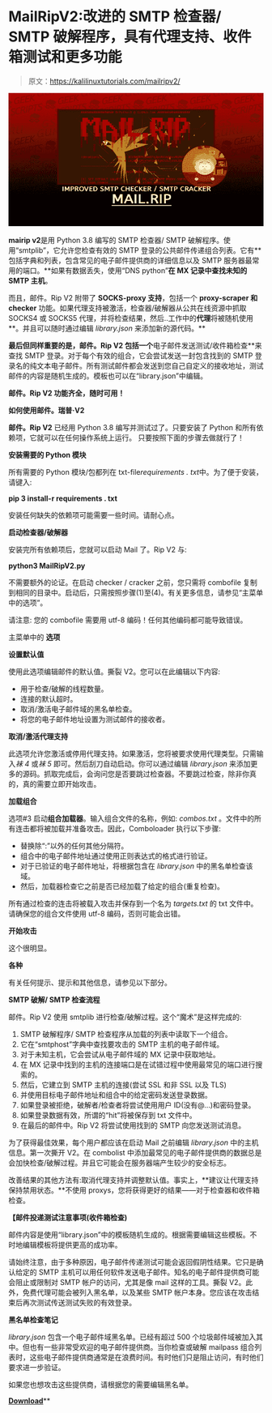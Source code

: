 # MailRipV2:改进的 SMTP 检查器/ SMTP 破解程序，具有代理支持、收件箱测试和更多功能

> 原文：<https://kalilinuxtutorials.com/mailripv2/>

[![](img/ae515d44cc3df4a53bd045ca874bbfa6.png)](https://1.bp.blogspot.com/-Fa7Ekuzrb9Y/YUyDmCMGQ1I/AAAAAAAAK7Y/0rz8Ndh6dmM8vB2aHRFPlOv9ZT78TCSUwCLcBGAsYHQ/s728/Mail.Rip-Improved-SMTP-Checker-SMTP-Cracker%2B%25281%2529.png)

**mairip v2**是用 Python 3.8 编写的 SMTP 检查器/ SMTP 破解程序。使用“smtplib”，它允许您检查有效的 SMTP 登录的公共邮件传递组合列表。它有**包括字典和列表，包含常见的电子邮件提供商的详细信息以及 SMTP 服务器最常用的端口。**如果有数据丢失，使用“DNS python”**在 MX 记录中查找未知的 SMTP 主机**。

而且，邮件。Rip V2 附带了 **SOCKS-proxy 支持**，包括一个 **proxy-scraper 和 checker** 功能。如果代理支持被激活，检查器/破解器从公共在线资源中抓取 SOCKS4 或 SOCKS5 代理，并将检查结果，然后..工作中的**代理**将被随机使用**。并且可以随时通过编辑 *library.json* 来添加新的源代码。**

 **最后但同样重要的是，邮件。Rip V2 包括一个**电子邮件发送测试/收件箱检查**来查找 SMTP 登录。对于每个有效的组合，它会尝试发送一封包含找到的 SMTP 登录名的纯文本电子邮件。所有测试邮件都会发送到您自己自定义的接收地址，测试邮件的内容是随机生成的。模板也可以在“library.json”中编辑。

**邮件。Rip V2 功能齐全，随时可用！**

**如何使用邮件。瑞普·V2**

**邮件。Rip V2** 已经用 Python 3.8 编写并测试过了。只要安装了 Python 和所有依赖项，它就可以在任何操作系统上运行。
只要按照下面的步骤去做就行了！

**安装需要的 Python 模块**

所有需要的 Python 模块/包都列在 txt-file*requirements . txt*中。为了便于安装，请键入:

**pip 3 install-r requirements . txt**

安装任何缺失的依赖项可能需要一些时间。请耐心点。

**启动检查器/破解器**

安装完所有依赖项后，您就可以启动 Mail 了。Rip V2 与:

**python3 MailRipV2.py**

不需要额外的论证。在启动 checker / cracker 之前，您只需将 combofile 复制到相同的目录中。启动后，只需按照步骤(1)至(4)。有关更多信息，请参见“主菜单中的选项”。

请注意:
您的 combofile 需要用 utf-8 编码！任何其他编码都可能导致错误。

主菜单中的 **选项**

**设置默认值**

使用此选项编辑邮件的默认值。撕裂 V2。您可以在此编辑以下内容:

*   用于检查/破解的线程数量。
*   连接的默认超时。
*   取消/激活电子邮件域的黑名单检查。
*   将您的电子邮件地址设置为测试邮件的接收者。

**取消/激活代理支持**

此选项允许您激活或停用代理支持。如果激活，您将被要求使用代理类型。只需输入*袜 4* 或*袜 5* 即可。然后刮刀自动启动。你可以通过编辑 *library.json* 来添加更多的源码。抓取完成后，会询问您是否要跳过检查器。不要跳过检查，除非你真的，真的需要立即开始攻击。

**加载组合**

选项#3 启动**组合加载器**。输入组合文件的名称，例如: *combos.txt* 。文件中的所有连击都将被加载并准备攻击。因此，Comboloader 执行以下步骤:

*   替换除“:”以外的任何其他分隔符。
*   组合中的电子邮件地址通过使用正则表达式的格式进行验证。
*   对于已验证的电子邮件地址，将根据包含在 *library.json* 中的黑名单检查该域。
*   然后，加载器检查它之前是否已经加载了给定的组合(重复检查)。

所有通过检查的连击将被载入攻击并保存到一个名为 *targets.txt* 的 txt 文件中。请确保您的组合文件使用 utf-8 编码，否则可能会出错。

**开始攻击**

这个很明显。

**各种**

有关任何提示、提示和其他信息，请参见以下部分。

**SMTP 破解/ SMTP 检查流程**

邮件。Rip V2 使用 smtplib 进行检查/破解过程。这个“魔术”是这样完成的:

1.  SMTP 破解程序/ SMTP 检查程序从加载的列表中读取下一个组合。
2.  它在“smtphost”字典中查找要攻击的 SMTP 主机的电子邮件域。
3.  对于未知主机，它会尝试从电子邮件域的 MX 记录中获取地址。
4.  在 MX 记录中找到的主机的连接端口是在试错过程中使用最常见的端口进行搜索的。
5.  然后，它建立到 SMTP 主机的连接(尝试 SSL 和非 SSL 以及 TLS)
6.  并使用目标电子邮件地址和组合中的给定密码发送登录数据。
7.  如果登录被拒绝，破解者/检查者将尝试使用用户 ID(没有@…)和密码登录。
8.  如果登录数据有效，所谓的“hit”将被保存到 txt 文件中。
9.  在最后的邮件中。Rip V2 将尝试使用找到的 SMTP 向您发送测试消息。

为了获得最佳效果，每个用户都应该在启动 Mail 之前编辑 *library.json* 中的主机信息。第一次撕开 V2。在 combolist 中添加最常见的电子邮件提供商的数据总是会加快检查/破解过程。并且它可能会在服务器端产生较少的安全标志。

改善结果的其他方法有:取消代理支持并调整默认值。事实上，**建议让代理支持保持禁用状态。**不使用 proxys，您将获得更好的结果——对于检查器和收件箱检查。

**【邮件投递测试注意事项(收件箱检查)**

邮件内容是使用“library.json”中的模板随机生成的。根据需要编辑这些模板。不时地编辑模板将提供更高的成功率。

请始终注意，由于多种原因，电子邮件传递测试可能会返回假阴性结果。它只是确认给定的 SMTP 主机可以用任何软件发送电子邮件。知名的电子邮件提供商可能会阻止或限制对 SMTP 帐户的访问，尤其是像 mail 这样的工具。撕裂 V2。此外，免费代理可能会被列入黑名单，以及某些 SMTP 帐户本身。您应该在攻击结束后再次测试传送测试失败的有效登录。

**黑名单检查笔记**

*library.json* 包含一个电子邮件域黑名单。已经有超过 500 个垃圾邮件域被加入其中。但也有一些非常受欢迎的电子邮件提供商。当你检查或破解 mailpass 组合列表时，这些电子邮件提供商通常是在浪费时间。有时他们只是阻止访问，有时他们要求进一步验证。

如果您也想攻击这些提供商，请根据您的需要编辑黑名单。

[**Download**](https://github.com/DrPython3/MailRipV2)**
